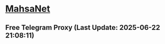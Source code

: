 
# [MahsaNet](https://t.me/mahsa_net)
## Free Telegram Proxy (Last Update: 2025-06-22 21:08:11)

    
